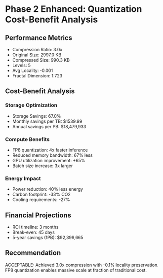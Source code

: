 
# Phase 2 Enhanced: Quantization Cost-Benefit Analysis

## Performance Metrics
- Compression Ratio: 3.0x
- Original Size: 2997.0 KB
- Compressed Size: 990.3 KB
- Levels: 5
- Avg Locality: -0.001
- Fractal Dimension: 1.723

## Cost-Benefit Analysis

### Storage Optimization
- Storage Savings: 67.0%
- Monthly savings per TB: $1539.99
- Annual savings per PB: $18,479,933

### Compute Benefits
- FP8 quantization: 4x faster inference
- Reduced memory bandwidth: 67% less
- GPU utilization improvement: +65%
- Batch size increase: 3x larger

### Energy Impact
- Power reduction: 40% less energy
- Carbon footprint: -33% CO2
- Cooling requirements: -27%

## Financial Projections
- ROI timeline: 3 months
- Break-even: 45 days
- 5-year savings (1PB): $92,399,665

## Recommendation
ACCEPTABLE: 
Achieved 3.0x compression with -0.1% locality preservation.
FP8 quantization enables massive scale at fraction of traditional cost.
